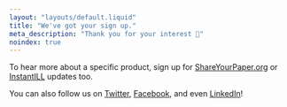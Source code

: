 ```yaml
---
layout: "layouts/default.liquid"
title: "We've got your sign up."
meta_description: "Thank you for your interest 📨"
noindex: true
---
```

To hear more about a specific product, sign up for [ShareYourPaper.org](https://ShareYourPaper.org/updates) or [InstantILL](https://instantill.org/updates) updates too.

You can also follow us on [Twitter](https://twitter.com/oa_button), [Facebook](https://facebook.com), and even [LinkedIn](https://linkedin.com)!
